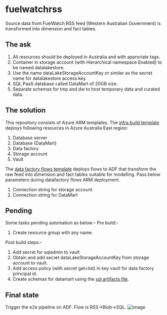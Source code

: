 # fuelwatchrss
Source data from FuelWatch RSS feed (Western Australian Government) is transformed into dimension and fact tables.

## The ask
1. All resources should be deployed in Australia and with approriate tags.
2. Container in storage account (with Hierarchical namespace Enabled) to be named datalakestore.
3. Use the name dataLakeStorageAccountKey or similar as the secret name for datalakestore access key.
3. SQL PaaS database called DataMart of 20GB size.
4. Separate schemas for tmp and dw to host temporary data and curated data.

## The solution
This repository consists of Azure ARM templates. The [infra build template](https://github.com/austindev4/fuelwatchrss/blob/main/01%20-%20infra%20build%20template.json) deploys following resources in Azure Australia East region:
1. Database server
2. Database (DataMart)
3. Data factory
4. Storage account
5. Vault

The [data factory flows template](https://github.com/austindev4/fuelwatchrss/blob/main/02%20-%20data%20factory%20flows%20template.json) deploys flows to ADF that transform the raw feed into dimension and fact tables suitable for modelling.
Pass below parameters during datafactory flows ARM deployment.
1. Connection string for storage account
2. Connection string for DataMart

## Pending
Some tasks pending automation as below:-
Pre build:-
1. Create resource group with any name.

Post build steps:-
1. Add secret for sqladmin to vault 
2. Obtain and add secret dataLakeStorageAccountKey from storage account to vault.
2. Add access policy (with secret get+list) in key vault for data factory principal id.
3. Create schemas for datamart using the [sql artifacts file](https://github.com/austindev4/fuelwatchrss/blob/main/03%20-%20SQL%20Artefacts.txt).

## Final state
Trigger the e2e pipeline on ADF. Flow is RSS->Blob->SQL.
![image](https://user-images.githubusercontent.com/62122629/152857171-59d72076-2900-4b14-8323-0486d16931e5.png)
